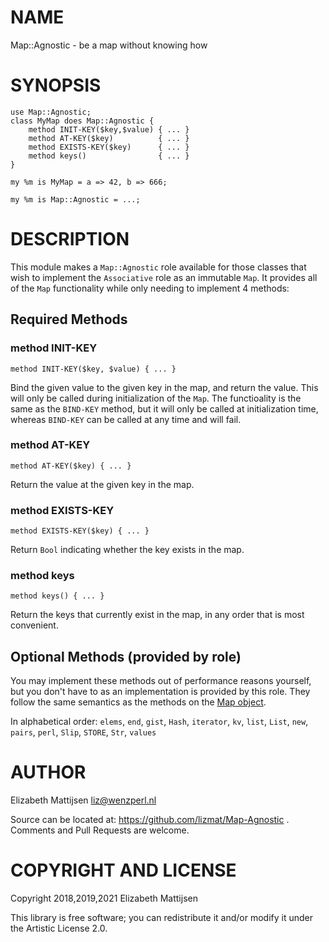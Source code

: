 NAME
====

Map::Agnostic - be a map without knowing how

SYNOPSIS
========

    use Map::Agnostic;
    class MyMap does Map::Agnostic {
        method INIT-KEY($key,$value) { ... }
        method AT-KEY($key)          { ... }
        method EXISTS-KEY($key)      { ... }
        method keys()                { ... }
    }

    my %m is MyMap = a => 42, b => 666;

    my %m is Map::Agnostic = ...;

DESCRIPTION
===========

This module makes a `Map::Agnostic` role available for those classes that wish to implement the `Associative` role as an immutable `Map`. It provides all of the `Map` functionality while only needing to implement 4 methods:

Required Methods
----------------

### method INIT-KEY

    method INIT-KEY($key, $value) { ... }

Bind the given value to the given key in the map, and return the value. This will only be called during initialization of the `Map`. The functioality is the same as the `BIND-KEY` method, but it will only be called at initialization time, whereas `BIND-KEY` can be called at any time and will fail.

### method AT-KEY

    method AT-KEY($key) { ... }

Return the value at the given key in the map.

### method EXISTS-KEY

    method EXISTS-KEY($key) { ... }

Return `Bool` indicating whether the key exists in the map.

### method keys

    method keys() { ... }

Return the keys that currently exist in the map, in any order that is most convenient.

Optional Methods (provided by role)
-----------------------------------

You may implement these methods out of performance reasons yourself, but you don't have to as an implementation is provided by this role. They follow the same semantics as the methods on the [Map object](https://docs.perl6.org/type/Map).

In alphabetical order: `elems`, `end`, `gist`, `Hash`, `iterator`, `kv`, `list`, `List`, `new`, `pairs`, `perl`, `Slip`, `STORE`, `Str`, `values`

AUTHOR
======

Elizabeth Mattijsen <liz@wenzperl.nl>

Source can be located at: https://github.com/lizmat/Map-Agnostic . Comments and Pull Requests are welcome.

COPYRIGHT AND LICENSE
=====================

Copyright 2018,2019,2021 Elizabeth Mattijsen

This library is free software; you can redistribute it and/or modify it under the Artistic License 2.0.

